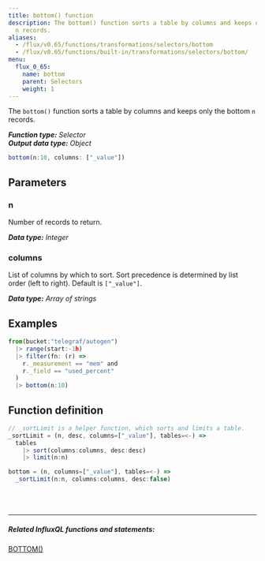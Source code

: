 ```yaml
---
title: bottom() function
description: The bottom() function sorts a table by columns and keeps only the bottom
  n records.
aliases:
  - /flux/v0.65/functions/transformations/selectors/bottom
  - /flux/v0.65/functions/built-in/transformations/selectors/bottom/
menu:
  flux_0_65:
    name: bottom
    parent: Selectors
    weight: 1
---
```


The `bottom()` function sorts a table by columns and keeps only the bottom `n` records.

_**Function type:** Selector_  
_**Output data type:** Object_

```js
bottom(n:10, columns: ["_value"])
```

## Parameters

### n
Number of records to return.

_**Data type:** Integer_

### columns
List of columns by which to sort.
Sort precedence is determined by list order (left to right).
Default is `["_value"]`.

_**Data type:** Array of strings_

## Examples
```js
from(bucket:"telegraf/autogen")
  |> range(start:-1h)
  |> filter(fn: (r) =>
    r._measurement == "mem" and
    r._field == "used_percent"
  )
  |> bottom(n:10)
```

## Function definition
```js
// _sortLimit is a helper function, which sorts and limits a table.
_sortLimit = (n, desc, columns=["_value"], tables=<-) =>
  tables
    |> sort(columns:columns, desc:desc)
    |> limit(n:n)

bottom = (n, columns=["_value"], tables=<-) =>
  _sortLimit(n:n, columns:columns, desc:false)
```

<hr style="margin-top:4rem"/>

##### Related InfluxQL functions and statements:
[BOTTOM()](/influxdb/latest/query_language/functions/#bottom)
